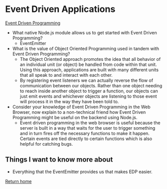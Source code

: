 # Event Driven Applications

[Event Driven Programming](https://www.digitalocean.com/community/tutorials/nodejs-event-driven-programming)

- What native Node.js module allows us to get started with Event Driven Programming?
  - EventEmitter
- What is the value of Object Oriented Programming used in tandem with Event Driven Programming?
  - The Object Oriented approach promotes the idea that all behavior of an individual unit (or object) be handled from code within that unit. Using this approach, applications are built with many different units that all speak to and interact with each other.
  - By registering event listeners we can actually reverse the flow of communication between our objects. Rather than one object needing to reach inside another object to trigger a function, our objects can just emit events and whichever objects are listening to those event will process it in the way they have been told to.
- Consider your knowledge of Event Driven Programming in the Web Browser, now explain to a non-technical friend how Event Driven Programming might be useful on the backend using Node.js.
  - Event driven programming in the web browser is useful because the server is built in a way that waits for the user to trigger something and in turn fires off the necessary functions to make it happen. Certain events are tied directly to certain functions which is also helpful for catching bugs.

## Things I want to know more about

- Everything that the EventEmitter provides us that makes EDP easier.

[Return home](https://khofstetter94.github.io/reading-notes/)
